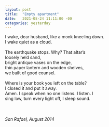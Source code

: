 ```yaml
---
layout: post
title:  "Empty apartment"
date:   2021-08-24 11:11:00 -00
categories: yesterday
---
```

I wake, dear husband, like a monk kneeling down.<br/>
I wake quiet as a cloud.<br/><br/>
The earthquake stops. Why? That altar’s<br/>
loosely held sand,<br/>
bright antique vases on the edge,<br/>
thin paper lantern and wooden shelves,<br/>
we built of good counsel.<br/>
<br/>
Where is your book you left on the table?<br/> 
I closed it and put it away.<br/>
Amen. I speak when no one listens. I listen. I<br/>
sing low, turn every light off, I sleep sound.<br/> 
<br/>
<br/>
<br/>*San Rafael, August 2014* 
